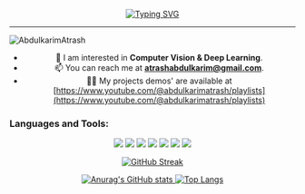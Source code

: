 <div align="center">
  
[![Typing SVG](https://readme-typing-svg.herokuapp.com?color=03A062&vCenter=true&width=650&lines=Hi%2C+I'm+Karim;I'm+a+Computer+Vision+Machine+Learning+Engineer)](https://git.io/typing-svg)

---
<p align="left"> <img src="https://komarev.com/ghpvc/?username=random-guest&label=Profile%20views&color=0e75b6&style=flat-square" alt="AbdulkarimAtrash" /> </p>

- 💬 I am interested in **Computer Vision & Deep Learning**.
- 📫 You can reach me at **atrashabdulkarim@gmail.com**.
- 👨‍💻 My projects demos' are available at [https://www.youtube.com/@abdulkarimatrash/playlists](https://www.youtube.com/@abdulkarimatrash/playlists)
</p>



<h3 align="left">Languages and Tools:</h3>
<img src="https://img.shields.io/badge/Python-FFD43B?style=for-the-badge&logo=python&logoColor=darkgreen"/>
<img src="https://img.shields.io/badge/C%2B%2B-00599C?style=for-the-badge&logo=c%2B%2B&logoColor=white"/>
<img src="https://img.shields.io/badge/OpenCV-27338e?style=for-the-badge&logo=OpenCV&logoColor=white"/>
<img src="https://img.shields.io/badge/PyTorch-EE4C2C?style=for-the-badge&logo=PyTorch&logoColor=white"/>
<img src="https://img.shields.io/badge/Numpy-777BB4?style=for-the-badge&logo=numpy&logoColor=white"/>
<img src="https://img.shields.io/badge/Docker-2CA5E0?style=for-the-badge&logo=docker&logoColor=white"/>
<img src="https://img.shields.io/badge/Linux-FCC624?style=for-the-badge&logo=linux&logoColor=black"/>



[![GitHub Streak](http://github-readme-streak-stats.herokuapp.com?user=random-guest&theme=radical)](https://git.io/streak-stats)

[![Anurag's GitHub stats](https://github-readme-stats.vercel.app/api?username=random-guest&show_icons=true&theme=radical)
](https://github.com/anuraghazra/github-readme-stats)
[![Top Langs](https://github-readme-stats.vercel.app/api/top-langs/?username=random-guest&layout=compact&theme=radical)](https://github.com/anuraghazra/github-readme-stats)
